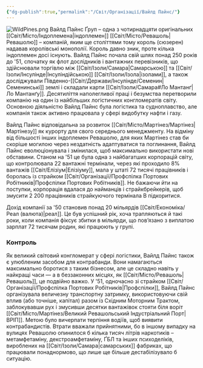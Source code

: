 ```yaml
---
{"dg-publish":true,"permalink":"/Світ/Організації/Вайлд Пайнс/"}
---
```


![WildPines.png](/img/user/imgs/WildPines.png)
Вайлд Пайнс Ґруп – одна з чотирнадцяти оригінальних [[Світ/Місто/Індоплемена\|індоплемен]] [[Світ/Місто/Ревашоль\|Ревашолю]] – компаній, яким ще століттями тому король (сюзерен) надавав королівські монополії. Король давно зник, проте кілька індоплемен досі існують. Вайлд Пайнс почала свій шлях понад 250 років до '51, спочатку як флот дослідників і вантажних перевізників, що здійснювали торгівлю між [[Світ/Ізоли/Самара\|Самарською]] та [[Світ/Ізоли/Інсулінде\|Інсуліндійською]] [[Світ/Ізоли/Ізола\|ізолами]], а також досліджували Південно-[[Світ/Держави/Інсулінде/Семенин\|Семенинські]] землі і складали карти [[Світ/Ізоли/Самара#Ло Мантанґ\|Ло Мантанґу]]. Десятиліття наполегливої праці і безумства перетворили компанію на один із найбільших логістичних конгломератів світу. Основною діяльністю Вайлд Пайнс була логістика та судноплавство, але компанія також активно працювала у сфері видобутку нафти і газу.

Вайлд Пайнс відповідальна за розвиток [[Світ/Місто/Мартінез/Мартінез\|Мартінезу]] як курорту для свого середнього менеджменту. На відміну від більшості інших індоплемен Ревашолю, для яких Мартінез став би скоріше могилою через нездатність адаптуватися та поглинання, Вайлд Пайнс еволюціонувала і змінилася, щоб максимально використати нові обставини. Станом на '51 це була одна з найбагатших корпорацій світу, що контролювала 22 вантажні термінали, через які проходило 8% вантажів [[Світ/Елізіум\|Елізіуму]], мала у штаті 72 тисячі працівників і боролась із страйком [[Світ/Організації/Профспілка Портових Робітників\|Профспілки Портових Робітників]]. Не бажаючи йти на поступки, корпорація вдалася до найманців і страйкбрейкерів, щоб змусити 2 200 працівників страйкуючого термінала B підкоритися.

Дохід компанії за '50 становив понад 20 мільярдів [[Світ/Економіка/Реал (валюта)\|реал]]. Це був успішний рік, хоча трапляються й такі роки, коли компанія фіксує збитки в мільярди, що пов’язано з виплатою зарплат 72 тисячам родин, які працюють у групі.
### Контроль
Як великий світовий конгломерат у сфері логістики, Вайлд Пайнс також є улюбленим засобом для контрабанди. Вони намагаються максимально боротися з таким бізнесом, але це складно навіть у найкращі часи — а в беззаконних місцях, як [[Світ/Місто/Ревашоль\|Ревашоль]], це подвійно важко. У '51, одночасно зі страйком [[Світ/Організації/Профспілка Портових Робітників\|Профспілки]], Вайлд Пайнс організувала величезну транспортну затримку, використовуючи свій вплив (або точніше, капітал) разом із Східним Моторним Трактом, заблокувавши рух і змусивши десятки вантажівок стояти біля воріт [[Світ/Місто/Мартінез/Великий Ревашольський Індустріальний Порт\|ВРІП]]. Метою було вичерпати терпіння водіїв, щоб виявити контрабандистів. Втрати вважали прийнятними, бо в іншому випадку на вулицях Ревашолю опинилося б кілька тисяч літрів наркотиків – метамфетаміну, декстроамфетаміну, ҐБЛ та інших психоделіків, вироблених на [[Світ/Ізоли/Самара\|самарських]] фабриках, що працювали понаднормово, що лише ще більше дестабілізувало б ситуацію.